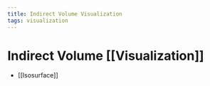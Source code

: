 ```yaml
---
title: Indirect Volume Visualization
tags: visualization
---
```


# Indirect Volume [[Visualization]]
- [[Isosurface]]
















































































